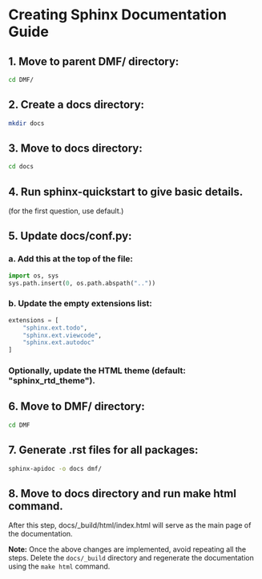 # Creating Sphinx Documentation Guide

## 1. Move to parent DMF/ directory:

```bash
cd DMF/
```

## 2. Create a docs directory:
```bash
mkdir docs
```

## 3. Move to docs directory:
```bash
cd docs
```

## 4. Run sphinx-quickstart to give basic details.
  (for the first question, use default.)

## 5. Update docs/conf.py:
### a. Add this at the top of the file:
```python
import os, sys
sys.path.insert(0, os.path.abspath(".."))
```
### b. Update the empty extensions list:
```python
extensions = [
    "sphinx.ext.todo",
    "sphinx.ext.viewcode",
    "sphinx.ext.autodoc"
]
```
### Optionally, update the HTML theme (default: "sphinx_rtd_theme").

## 6. Move to DMF/ directory:
```bash
cd DMF
```

## 7. Generate .rst files for all packages:
```bash
sphinx-apidoc -o docs dmf/
```

## 8. Move to docs directory and run make html command.

After this step, docs/_build/html/index.html will serve as the main page of the documentation.

**Note:**
Once the above changes are implemented, avoid repeating all the steps.
Delete the `docs/_build` directory and regenerate the documentation using the `make html` command.
